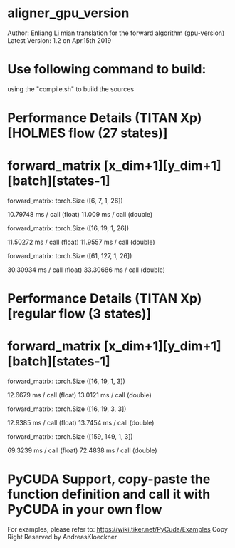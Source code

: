 # aligner_gpu_version
Author: Enliang Li
mian translation for the forward algorithm (gpu-version)
Latest Version: 1.2 on Apr.15th 2019

# Use following command to build:
using the "compile.sh" to build the sources 

# Performance Details (TITAN Xp) [HOLMES flow (27 states)]
# forward_matrix [x_dim+1][y_dim+1][batch][states-1]

forward_matrix: torch.Size
([6, 7, 1, 26])

10.79748 ms / call (float)
11.009 ms / call (double)

forward_matrix: torch.Size
([16, 19, 1, 26])

11.50272 ms / call (float)
11.9557 ms / call (double)

forward_matrix: torch.Size
([61, 127, 1, 26])

30.30934 ms / call (float)
33.30686 ms / call (double)


# Performance Details (TITAN Xp) [regular flow (3 states)]
# forward_matrix [x_dim+1][y_dim+1][batch][states-1]

forward_matrix: torch.Size
([16, 19, 1, 3])

12.6679 ms / call (float)
13.0121 ms / call (double)

forward_matrix: torch.Size
([16, 19, 3, 3])

12.9385 ms / call (float)
13.7454 ms / call (double)

forward_matrix: torch.Size
([159, 149, 1, 3])

69.3239 ms / call  (float)
72.4838 ms / call  (double)

# PyCUDA Support, copy-paste the function definition and call it with PyCUDA in your own flow
For examples, please refer to:
https://wiki.tiker.net/PyCuda/Examples
Copy Right Reserved by AndreasKloeckner
